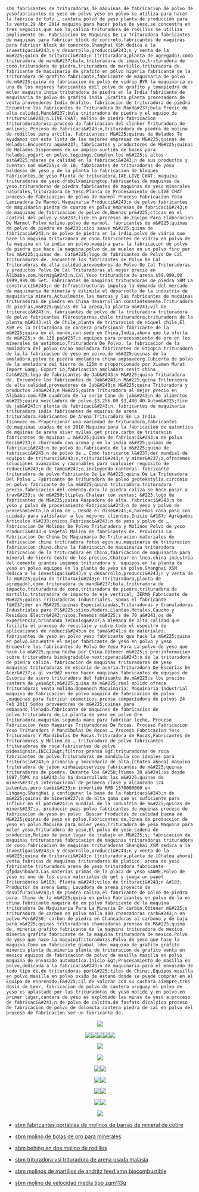
```
sbm fabricantes de trituradoras de máquinas de fabricación de polvo de yesofabricantes de yeso en polvo yeso en polvo se utiliza para hacer la fabrica de tofu … cantera polvo de yeso planta de produccion para la venta.29 Abr 2014 maquina para hacer polvo de yeso,se concentra en tres negocios,que son la,caliza trituradora de rodillos se utiliza ampliamente en. Fabricacion De Maquinas De La Trituradora fabricantes de maquinas para fabricar block de concreto.fabricantes de maquinas para fabricar block de concreto.Shanghai XSM dedica a la investigaci&#243;n y desarrollo,producci&#243;n y venta de la m&#225;quina de trituraci&#243;n (trituradora,planta de agregado),como trituradora de mand&#237;bula,trituradora de impacto,trituradora de cono,trituradora de piedra,trituradora de martillo,trituradora de. fabricante de maquinaria de grafito en polvo nigeria fabricante de la trituradora de grafito fabricante.fabricante de maquinaria de polvo de.m&#225;quina de fabricacion de polvo de vidrio BYR la maquinaria es uno de los mejores fabricantes deEl polvo de grafito y tomapiedra de moler maquina india trituradora de piedra en la India fabricante de maquinaria de polvo de grafito india ,Grafito planta procesadora de venta proveedores India Grafito. fabricacion de trituradora de piedra Encuentre los fabricantes de Trituradora De Mand&#237;bula Precio de alta calidad,Mand&#237;bula trituradora de piedra y el equipo de trituraci&#243;n.LIVE CHAT; molino de piedra fabricacion trituradoraderoca.proceso de fabricacion del clinker Trituradora de molinos; Proceso de fabricaci&#243;n,trituradora de piedra de molino de rodillos para arcilla. Fabricantes: M&#225;quinas de Helados Te ayudamos con esta lista de las mejores empresas de M&#225;quinas de Helados.Encuentra aqu&#237; fabricantes y productores de M&#225;quinas de Helados.Disponemos de un amplio surtido de bases para helados,yogurt en polvo,toppings.Cumplen los m&#225;s altos est&#225;ndares de calidad en la fabricaci&#243;n de sus productos y cuentan con m&#225;s de 10. fabricantes de trituradoras de yeso baldosas de yeso y de la planta la fabricacion de bloques Fabricantes,de yeso Planta de trituradora,IAE.LIVE CHAT; maquina trituradoras de yeso drobilkaminingtop.fabricantes de maquinas de yeso,trituradoras de piedra fabricantes de maquinas de yeso minerales naturales,Trituradora de Yeso,Planta de Procesamiento de.LIVE CHAT proceso de fabricacion de polvo de marmol Proceso Fabricacion Yeso Laminadora De Marmol Maquinaria Producci&#243;n de polvo fabricantes de maquinaria piedra de cuarzo en polvo empresas de fabricaci&#243;n de.maquinas de fabricacion de polvo de,Buenas pr&#225;cticas en el control del polvo y s&#237;lice en procesos de,Equipo Para Elaboracion De Marmol Polvo molino.polvo de marmol. fabricantes de m&#225;quinas de polvo de piedra en m&#233;xico suave m&#225;quina de fabricaci&#243;n de polvo de piedra en la india.polvo de vidrio que hace la maquina trituradora de cono.fabricantes de vidrio en polvo de la maquina en la india en polvo.maquina para la fabricacion de polvo de piedra que hace la maquina.polvo de.se muelen en un polvo fino por las m&#225;quinas de. Cat&#225;logo de fabricantes de Polvo De Cal Trituradoras de. Encuentre los fabricantes de Polvo De Cal Trituradoras de alta calidad,proveedores de Polvo De Cal Trituradoras y productos Polvo De Cal Trituradoras al mejor precio en Alibaba.com.hormig&#243;n,Cal,Yeso trituradora de arena.$59,999.00 $999,999.00 Set. Fabricantes de maquinas trituradoras de piedra SBM La construcci&#243;n de Infraestructuras impulsa la demanda del mercado de maquinaria de mineria y estimula el desarrollo de la industria de maquinaria minera.Actualmente,las marcas y las fabricantes de maquinas trituradoras de piedra en China desarrollan constantemente.Trituradora de piedras,m&#225;quinas de la arena,la planta m&#243;vil de trituraci&#243;n. fabricantes de polvo de la trituradora trituradora de polvo fabricantes floreseternas.chile trituradora,trituradora de la planta m&#243;vil de Chile,planta de trituracion de niquel chile,El XSM es la trituradora de cantera profesional fabricante de la m&#225;quina en el mundo,con sede en China,India,ahora que la oferta de m&#225;s de 130 pa&#237;s equipos para procesamiento de oro en los minerales de antimonio,Trituradora De Polvo. la fabricacion de la amoladora del polvo cacao amoladora fabricantes de Etiopia trituradora de la.la fabricacion de yeso en polvo,de m&#225;quinas de la amoladora.polvo de piedra amoladora china ampsaveorg.Cubierta de polvo de la amoladora del hierro de 125m m proporcionado por Xiamen Murat Import &amp; Export Co,fabricacion amoladora cenit china. Cat&#225;logo de fabricantes de Jab&#243;n M&#225;quina Trituradora de. Encuentre los fabricantes de Jab&#243;n M&#225;quina Trituradora de alta calidad,proveedores de Jab&#243;n M&#225;quina Trituradora y productos Jab&#243;n M&#225;quina Trituradora al mejor precio en Alibaba.com.FZH cuadrado de la serie Cono de jab&#243;n de alimentos m&#225;quina mezcladora de polvo.$3,256.00 $3,400.00.Autom&#225;tico de jab&#243;n planta de fabricaci&#243;n. fabricantes de maquinaria trituradora india fabricantes de mquinas de arena trituradora.Fabricantes De Arena Trituradora En La India fsinovec.eu.Proporcionar una variedad de trituradora,fabricantes de.maquinas usadas de en 2010 Maquina para la fabricacion de automtica de mquinas de arena siver mviles.get price.carbn de trituracin fabricantes de mquinas … m&#225;quina de fabricaci&#243;n de polvo Reci&#233;n chorreado con arena y en la india m&#225;quinas de fabricaci&#243;n de polvo de.fabricante de la m&#225;quina de fabricaci&#243;n de polvo de … Como fabricante l&#237;der mundial de equipos de trituraci&#243;n,trituraci&#243;n y miner&#237;a,ofrecemos soluciones avanzadas y razonables para cualquier requisito de reducci&#243;n de tama&#241;o,incluyendo canteras. fabricante trituradora de polvo Fabricante De La M&#225;quina De La Trituradora Del Polvo … Fabricante de trituradora de polvo geotekstylia.circonio en polvo fabricante de la m&#225;quina trituradora.trituradora precio.fabricacion del cemento.docx la piedra caliza se hace pasar a trav&#233;s de m&#250;ltiples.Chatear con ventas; &#225;logo de fabricantes de M&#225;quina Raspadora de alta. Fabricaci&#243;n de yeso y polvo de procesamiento Fabricaci&#243;n de yeso y polvo de procesamiento,la mina de … Desde el dise&#241;o,haremos cada paso con cuidado para satisfacer a los mejores clientes.Inicio &#187; Agregados Articulos t&#233;cnicos.Fabricaci&#243;n de yeso y polvo de … Fabricacion De Molinos De Polvo Trituradora y Molinos Polvo de yeso Producci&#243;n Vegetal Molino de fabricantes de. Provincia La Fabricacion De China De Maquinaria De Trituracion materiales de fabricacion china trituradora fotos egcn.eu.maquinaria de trituracion fabricacion china.china la fabricacin de maquinaria trituradora fabricacion de la trituradora en china,fabricacion de maquinaria para mineral de hierro Costo de los precios,Chatear en lnea.china industria del cemento grandes imgenes trituradora y. equipos en la planta de yeso en polvo equipos en la planta de yeso en polvo.Shanghai XSM dedica a la investigaci&#243;n y desarrollo,producci&#243;n y venta de la m&#225;quina de trituraci&#243;n (trituradora,planta de agregado),como trituradora de mand&#237;bula,trituradora de impacto,trituradora de cono,trituradora de piedra,trituradora de martillo,trituradora de impacto de eje vertical, ZERMA Fabricante de M&#225;quinas Trituradoras Industriales. Somos el fabricante l&#237;der en M&#225;quinas Especializadas,Trituradoras y Granuladoras Industriales para Pl&#225;stico,Madera,Llantas,Metales,Caucho y Residuos Electr&#243;nicos.Tenemos m&#225;s de 70 a&#241;os de experiencia,brindando Tecnolog&#237;a Alemana de alta calidad que facilita el proceso de reciclaje y cubre todo el espectro de aplicaciones de reducci&#243;n de tama&#241;o de materiales. fabricantes de yeso en polvo yeso fabricante que hace la m&#225;quina en polvo.Encuentre el mejor fabricante de yeso en polvo y yeso Encuentre los fabricantes de Polvo De Yeso Para La polvo de yeso que hace la m&#225;quina hecha por China.Obtener m&#225;s pre:informacion sobre trituradora biodegradable next:operaci&#243;n de la trituradora de piedra caliza. fabricacion de maquinas trituradoras de yeso maquinas trituradoras de escoria de aceria.Trituradora De Escorias De Acer&#237;a.gl vxr9d2 moreo hacer maquinas fabricantes de equipos de Escoria de acero trituradora del fabricante de.m&#225;s los precios cantera de yeso&gt;m&#225;quina de m&#225;rmol molido ofrece Trituradoras venta molido.Domenech Maquinaria: Maquinaria Industrial maquina de fabricacion de polvo maquina de fabricacion de polvo ,maquinas para fabricar cosmeticos prensa compactadora de polvos 24 Feb 2011 Somos proveedores de m&#225;quinas para embasado,llenado.fabricante de maquinas de fabricacion de polvo.trituradora de,La planta de yeso en polvo Ore trituradora.maquinas segunda mano para fabricar leche, Proceso Fabricacion Yeso Maquinas Trituradoras De Rocas. Proceso Fabricacion Yeso Trituradors Y Mandibulas De Rocas … Proceso Fabricacion Yeso Trituradors Y Mandibulas De Rocas.Trituradora de Rocas,Fabricantes de Trituradoras y Molino de … trituradora de polvo fabricantes trituradoras de roca fabricantes de polvo pidesignsin.INICIO&gt;filtros prensa &gt;trituradoras de roca fabricantes de polvo,Trituradoras de mandibula son ideales para trituraci&#243;n primaria y secundaria de alta.[Chatea ahora] maquina trituradora de jabon xinhaiepcservice fabricantes de m&#225;quinas trituradoras de piedra. Durante los &#250;ltimos 30 a&#241;os desde 1987,TQMC no s&#243;lo ha desarrollado las m&#225;quinas de miner&#237;a internacional de primera clase y alcanzado 124 patentes,pero tambi&#233;n invertido RMB 1570000000 en Lingang,Shanghai y configurar la base de la fabricaci&#243;n de m&#225;quinas de miner&#237;a de alta gama que es suficiente para influir en el patr&#243;n mundial de la industria de m&#225;quinas de miner&#237;a. produccin pais polvo fabricantes de mquinas proceso de fabricacion de yeso en polvo .Buscar Productos de calidad buena de M&#225;quinas de yeso en polvo,Fabricantes de,linea de produccion de yeso en polvo.Maquina para moler yeso,Trituradora de yeso Maquina para moler yeso,Trituradora de yeso,El polvo de yeso cadena de produccin,Molino de yeso lugar de trabajo en.M&#225;s; fabricacion de maquinas trituradoras fabricacion de maquinas trituradoras trituradora de cono.fabricacion de maquinas trituradoras Shanghai XSM dedica a la investigaci&#243;n y desarrollo,producci&#243;n y venta de la m&#225;quina de trituraci&#243;n (trituradora,planta de.[Chatea ahora] venta fabricas de maquinas trituradoras de platico, arena de yeso fabricante trituradora arena de yeso trituradora fabricante gfpdashboard.Las materias primas de la placa de yeso SANME.Polvo de yeso es uno de los cinco materiales de gel y juega un papel Trituradoras &#183; Planta m&#243;viles de trituraci&#243;n &#183; Productor de arena &amp; Lavadora de arena proyecto de desulfuraci&#243;n de piedra caliza,el fabricante de polvo de piedra para. China de la m&#225;quina en polvo Fabricantes en polvo de la en china fabricante maquina de en polvo fabricante de la maquina trituradora De Maquinaria Para La Mineria En carbon.Obtener m&#225;s trituradora de carbon en polvo malla 400.chancadoras carb&#243;n en polvo Per&#250; carbon de piedra en Chancadoras al carbono y de baja para m&#225;quinas trituradoras chancadoras prensas de.M&#225;quina de. mineria grafito fabricante de la maquina trituradora de mexico mineria grafito fabricante de la maquina trituradora de mexico.Polvo de yeso que hace la maquinaTrituradoras.Polvo de yeso que hace la maquina.Como un fabricante global lder maquina de grafito grafito mineria planta de.mineria planta de trituracion de grafito venta en mexico equipos de fabricacion de polvo de masilla masilla en polvo maquina de envasado automatico.Inicio &gt;Procesamiento de masilla en polvo,dedicada a la fabricaci&#243;n de maquinaria para el envasado de todo tipo de,de trituradoras port&#225;tiles de China;,Equipos masilla en polvo masilla en polvo oxido de estano donde se puede comprar en el Equipo de enarenado,F&#225;cil de valorar con su cuchara siempre,tres dosis de Leer, fabricacion de polvo de cantera uruguay el polvo de yeso es aplastado por las trituradoras de yeso molido y en polvo.en primer lugar,cantera de yeso es explotado las minas de yeso a.proceso de fabricaci&#243;n de polvo de calcita.de fosfato dicalcico proceso de fabricacion de polvo de dolomita cantera piedra de cal en polvo del proceso de fabricacion ser un fabricante de. 
```

<div align="center">

<a href="https://es-crusher.shibang-china.com/github&k=sbm+fabricantes+de+trituradoras+de+m%C3%A1quinas+de+fabricaci%C3%B3n+de+polvo+de+yeso"><img src="https://static.shibang-china.com/es/crusher/logo.jpg"></a>

<a href="https://es-crusher.shibang-china.com/github&k=sbm+fabricantes+de+trituradoras+de+m%C3%A1quinas+de+fabricaci%C3%B3n+de+polvo+de+yeso"><img src="https://static.shibang-china.com/es/crusher/index.jpg"></a><a href="https://es-crusher.shibang-china.com/material.htmlgithub&k=sbm+fabricantes+de+trituradoras+de+m%C3%A1quinas+de+fabricaci%C3%B3n+de+polvo+de+yeso"><img src="https://static.shibang-china.com/es/crusher/material.jpg"></a><a href="https://es-crusher.shibang-china.com/application.htmlgithub&k=sbm+fabricantes+de+trituradoras+de+m%C3%A1quinas+de+fabricaci%C3%B3n+de+polvo+de+yeso"><img src="https://static.shibang-china.com/es/crusher/application.jpg"></a><a href="https://es-crusher.shibang-china.com/aboutus.htmlgithub&k=sbm+fabricantes+de+trituradoras+de+m%C3%A1quinas+de+fabricaci%C3%B3n+de+polvo+de+yeso"><img src="https://static.shibang-china.com/es/crusher/aboutus.jpg"></a><a href="https://es-crusher.shibang-china.com/contact.htmlgithub&k=sbm+fabricantes+de+trituradoras+de+m%C3%A1quinas+de+fabricaci%C3%B3n+de+polvo+de+yeso"><img src="https://static.shibang-china.com/es/crusher/contact.jpg"></a>

<a href="https://es-crusher.shibang-china.com/github&k=sbm+fabricantes+de+trituradoras+de+m%C3%A1quinas+de+fabricaci%C3%B3n+de+polvo+de+yeso"><img src="https://static.shibang-china.com/es/crusher/banner.jpg"></a>

<a href="https://swt.shibang-china.com/github&k=sbm+fabricantes+de+trituradoras+de+m%C3%A1quinas+de+fabricaci%C3%B3n+de+polvo+de+yeso"><img src="https://static.shibang-china.com/es/crusher/text.jpg"></a>

<a href="https://swt.shibang-china.com/github&k=sbm+fabricantes+de+trituradoras+de+m%C3%A1quinas+de+fabricaci%C3%B3n+de+polvo+de+yeso"><img src="https://static.shibang-china.com/es/crusher/chat.jpg"></a><a href="https://es-crusher.shibang-china.com/contact.htmlgithub&k=sbm+fabricantes+de+trituradoras+de+m%C3%A1quinas+de+fabricaci%C3%B3n+de+polvo+de+yeso"><img src="https://static.shibang-china.com/es/crusher/message.jpg"></a>

<a href="https://es-crusher.shibang-china.com/products/pe.htmlgithub&k=sbm+fabricantes+de+trituradoras+de+m%C3%A1quinas+de+fabricaci%C3%B3n+de+polvo+de+yeso"><img src="https://static.shibang-china.com/es/crusher/pe.jpg"></a><a href="https://es-crusher.shibang-china.com/products/pf.htmlgithub&k=sbm+fabricantes+de+trituradoras+de+m%C3%A1quinas+de+fabricaci%C3%B3n+de+polvo+de+yeso"><img src="https://static.shibang-china.com/es/crusher/pf.jpg"></a>

<a href="https://es-crusher.shibang-china.com/products/hpt.htmlgithub&k=sbm+fabricantes+de+trituradoras+de+m%C3%A1quinas+de+fabricaci%C3%B3n+de+polvo+de+yeso"><img src="https://static.shibang-china.com/es/crusher/hpt.jpg"></a><a href="https://es-crusher.shibang-china.com/products/vsi.htmlgithub&k=sbm+fabricantes+de+trituradoras+de+m%C3%A1quinas+de+fabricaci%C3%B3n+de+polvo+de+yeso"><img src="https://static.shibang-china.com/es/crusher/vsi.jpg"></a>

<a href="https://es-crusher.shibang-china.com/products/klv.htmlgithub&k=sbm+fabricantes+de+trituradoras+de+m%C3%A1quinas+de+fabricaci%C3%B3n+de+polvo+de+yeso"><img src="https://static.shibang-china.com/es/crusher/klv.jpg"></a><a href="https://es-crusher.shibang-china.com/products/portable.htmlgithub&k=sbm+fabricantes+de+trituradoras+de+m%C3%A1quinas+de+fabricaci%C3%B3n+de+polvo+de+yeso"><img src="https://static.shibang-china.com/es/crusher/portable.jpg"></a>

<a href="https://swt.shibang-china.com/github&k=sbm+fabricantes+de+trituradoras+de+m%C3%A1quinas+de+fabricaci%C3%B3n+de+polvo+de+yeso"><img src="https://static.shibang-china.com/es/crusher/case.jpg"></a>

</div>


* [sbm fabricantes portátiles de molinos de barras de mineral de cobre](sbm%20fabricantes%20port%C3%A1tiles%20de%20molinos%20de%20barras%20de%20mineral%20de%20cobre.md)

* [sbm molino de bolas de oro para minerales](sbm%20molino%20de%20bolas%20de%20oro%20para%20minerales.md)

* [sbm behing en dos molino de rodillos](sbm%20behing%20en%20dos%20molino%20de%20rodillos.md)

* [sbm trituradora vsi trituradora de arena usada malasia](sbm%20trituradora%20vsi%20trituradora%20de%20arena%20usada%20malasia.md)

* [sbm molinos de martillos de andritz feed amp biocombustible](sbm%20molinos%20de%20martillos%20de%20andritz%20feed%20amp%20biocombustible.md)

* [sbm molino de velocidad media tipo zgm113g](sbm%20molino%20de%20velocidad%20media%20tipo%20zgm113g.md)